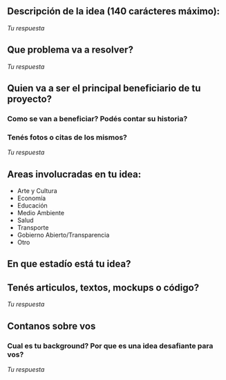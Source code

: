 ## Descripción de la idea (140 carácteres máximo):

_Tu respuesta_

## Que problema va a resolver?

_Tu respuesta_

## Quien va a ser el principal beneficiario de tu proyecto?
### Como se van a beneficiar? Podés contar su historia?
### Tenés fotos o citas de los mismos?

_Tu respuesta_

## Areas involucradas en tu idea:

- Arte y Cultura
- Economía
- Educación
- Medio Ambiente
- Salud
- Transporte
- Gobierno Abierto/Transparencia
- Otro

## En que estadío está tu idea?
## Tenés articulos, textos, mockups o código?

_Tu respuesta_

## Contanos sobre vos
### Cual es tu background? Por que es una idea desafiante para vos?

_Tu respuesta_
